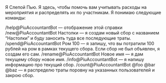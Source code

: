 Я Слепой Пью. Я здесь, чтобы помочь вам учитывать расходы на мероприятия и распределять их по участникам.
Я понимаю следующие команды:

/help@PiuAccountantBot — отображение этой справки
/new@PiuAccountantBot Настолки — я создам новый сбор с названием “Настолки” и буду заносить туда все последующие траты.
/spend@PiuAccountantBot Ром 100 — я запишу, что вы потратили 100 рублей на ром в рамках текущего сбора. Если сбор не был объявлен, я создам его сам.
/rename@PiuAccountantBot Новое имя — я дам текущему сбору новое имя.
/info@PiuAccountantBot — я напишу информацию про текущий сбор.
/count@PiuAccountantBot @foo @bar @baz — я распределю траты поровну на указанных пользователей и закрою сбор.
